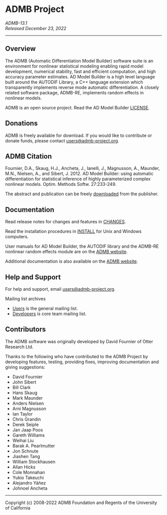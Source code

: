 ADMB Project
============
*ADMB-13.1*  
*Released December 23, 2022*  

---

Overview
--------
The ADMB (Automatic Differentiation Model Builder) software suite is an
environment for nonlinear statistical modeling enabling rapid model
development, numerical stability, fast and efficient computation, and high
accuracy parameter estimates. AD Model Builder is a high level language built
around the AUTODIF Library, a C++ language extension which transparently
implements reverse mode automatic differentiation. A closely related software
package, ADMB-RE, implements random effects in nonlinear models.

ADMB is an open source project.  Read the AD Model Builder [LICENSE][LICENSE_link].

[LICENSE_link]: https://raw.githubusercontent.com/admb-project/admb/main/LICENSE.txt

Donations
---------
ADMB is freely available for download. If you would like to contribute or donate funds,
please contact <users@admb-project.org>.

ADMB Citation
-------------
Fournier, D.A., Skaug, H.J., Ancheta, J., Ianelli, J., Magnusson, A., Maunder, M.N.,
Nielsen, A., and Sibert, J. 2012. AD Model Builder: using automatic differentiation
for statistical inference of highly parameterized complex nonlinear models.
Optim. Methods Softw. 27:233-249.

The abstract and publication can be freely [downloaded][publisher_link] from the publisher.

[publisher_link]: http://tandfonline.com/doi/abs/10.1080/10556788.2011.597854

Documentation
-------------
Read release notes for changes and features in [CHANGES][CHANGES_link].

[CHANGES_link]: CHANGES.md

Read the installation procedures in [INSTALL][INSTALL_link] for Unix and Windows computers.

[INSTALL_link]: INSTALL.md

User manuals for AD Model Builder, the AUTODIF library and the ADMB-RE nonlinear
random effects module are on the [ADMB website][ADMB_manuals_link].

[ADMB_manuals_link]: http://www.admb-project.org/docs/manuals/ 

Additional documentation is also available on the [ADMB website][ADMB_link].

[ADMB_link]: http://www.admb-project.org/

Help and Support
----------------
For help and support, email <users@admb-project.org>.

Mailing list archives

+ [Users][ADMB_users] is the general mailing list.
+ [Developers][ADMB_developers] is core team mailing list.

[ADMB_users]: https://groups.google.com/a/admb-project.org/d/forum/users
[ADMB_developers]: https://groups.google.com/a/admb-project.org/d/forum/developers

Contributors
------------
The ADMB software was originally developed by David Fournier of Otter Research Ltd.

Thanks to the following who have contributed to the ADMB Project by
developing features, testing, providing fixes, improving documentation and giving suggestions:

* David Fournier
* John Sibert
* Bill Clark
* Hans Skaug
* Mark Maunder
* Anders Nielsen
* Arni Magnusson
* Ian Taylor
* Chris Grandin
* Derek Seiple
* Jan Jaap Poos
* Gareth Williams
* Weihai Liu
* Barak A. Pearlmutter
* Jon Schnute
* Jiashen Tang
* William Stockhausen
* Allan Hicks
* Cole Monnahan
* Yukio Takeuchi
* Alejandro Yáñez
* Johnoel Ancheta

---
Copyright (c) 2008-2022 ADMB Foundation and Regents of the University of California
